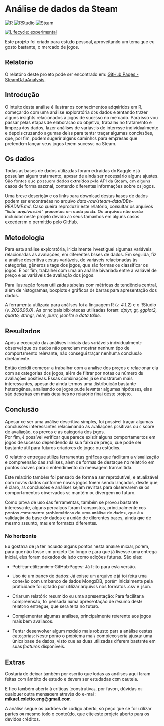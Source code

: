 
<!-- README.md is generated from README.Rmd. Please edit that file -->

# Análise de dados da Steam

<!-- badges: start -->

![R](https://img.shields.io/badge/r-%23276DC3.svg?style=for-the-badge&logo=r&logoColor=white)
![RStudio](https://img.shields.io/badge/RStudio-4285F4?style=for-the-badge&logo=rstudio&logoColor=white)
![Steam](https://img.shields.io/badge/steam-%23000000.svg?style=for-the-badge&logo=steam&logoColor=white)

[![Lifecycle:
experimental](https://img.shields.io/badge/lifecycle-experimental-orange.svg)](https://lifecycle.r-lib.org/articles/stages.html#experimental)

<!-- badges: end -->

Este projeto foi criado para estudo pessoal, aproveitando um tema que eu
gosto bastante, o mercado de jogos.

## Relatório

O relatório deste projeto pode ser encontrado em: [GitHub Pages -
SteamDataAnalysis](https://mikael04.github.io/SteamDataAnalysis/).

## Introdução

O intuito desta análise é ilustrar os conhecimentos adquiridos em R,
começando com uma análise exploratória dos dados e tentando trazer
alguns insights relacionados à jogos de sucesso no mercado. Para isso
vou passar pelas etapas de elaboração do objetivo, trabalho no
tratamento e limpeza dos dados, fazer análises de variáveis de interesse
individualmente e depois cruzando algumas delas para tentar traçar
algumas conclusões, que, por fim, podem sugerir alguns caminhos para
empresas que pretendem lançar seus jogos terem sucesso na Steam.

## Os dados

Todas as bases de dados utilizadas foram extraídas do Kaggle e já
possuíam algum tratamento, apesar de ainda ser necessário alguns
ajustes. São fontes que possuem dados extraídos pela API da Steam, em
alguns casos de forma sazonal, contendo diferentes informações sobre os
jogos.

Uma breve descrição e os links para download destas bases de dados podem
ser encontradas no arquivo *data-raw/steam-data/DBs-README.md*. Caso
queira reproduzir este relatório, consultar os arquivos
“*lista-arquivos.txt*” presentes em cada pasta. Os arquivos não serão
incluídos neste projeto devido ao seus tamanhos em alguns casos
excederem o permitido pelo GitHub.

## Metodologia

Para esta análise exploratória, inicialmente investiguei algumas
variáveis relacionadas às avaliações, em diferentes bases de dados. Em
seguida, fiz a análise descritiva destas variáveis, de variáveis
relacionadas às categorias, gêneros e tags dos jogos, que são formas de
classificar os jogos. E por fim, trabalhei com uma an análise bivariada
entre a variável de preço e as variáveis de avaliação dos jogos.

Para ilustração foram utilizadas tabelas com métricas de tendência
central, além de histogramas, boxplots e gráficos de barras para
apresentação dos dados.

A ferramenta utilizada para análises foi a linguagem R (*v. 4.1.2*) e o
RStudio (*v. 2026.06.0)*. As principais bibliotecas utilizadas foram:
*dplyr, gt, ggplot2, quarto, stringr, here, purrr, jsonlite e
data.table.*

## Resultados

Após a execução das análises iniciais das variáveis individualmente
observei que os dados não pareciam mostrar nenhum tipo de comportamento
relevante, não consegui traçar nenhuma conclusão diretamente.

Então decidii começar a trabalhar com a análise dos preços e relacionar
ela com as categorias dos jogos, além de filtrar por notas ou número de
avaliações positivas. Essas combinações já se mostraram mais
interessantes, apesar de ainda termos uma distribuição bastante
heterogênea, analisando os jogos pude levantar algumas hipóteses, elas
são descritas em mais detalhes no relatório final deste projeto.

## Conclusão

Apesar de ser uma análise descritiva simples, foi possível traçar
algumas conclusões interessantes relacionando às avaliações positivas ou
o score de avaliação, os preços e as categoria dos jogos.  
Por fim, é possível verificar que parece existir alguns comportamentos
em jogos de sucesso dependendo da sua faixa de preço, que pode ser
bastante útil para futuros criadores de jogos ou estúdios.

O relatório entregue utiliza ferramentas gráficas que facilitam a
visualização e compreensão das análises, além de formas de destaque no
relatório em pontos chaves para o entendimento da mensagem transmitida.

Este relatório também foi pensado de forma a ser reprodutível, e
atualizável com novos dados conforme novos jogos forem sendo lançados,
desde que, é claro, as conclusões e análises sejam revistas para
observarem se os comportamentos observados se mantém ou divergem no
futuro.

Como prova de uso das ferramentas, também se provou bastante
interessante, alguns percalços foram transpostos, principalmente nos
pontos comumente problemáticos de uma análise de dados, que é a
validação da base de dados e a união de diferentes bases, ainda que de
mesmo assunto, mas em formatos diferentes.

### No horizonte

Eu gostaria de já ter incluído alguns pontos nesta análise inicial,
porém, para que não fosse um projeto tão longo e para que já tivesse uma
entrega inicial, eles foram deixados de lado como adições futuras. São
elas:

- ~~Publicar utilizando o GitHub Pages.~~ Já feito para esta versão.

- Uso de um banco de dados: Já existe um arquivo e já foi feita uma
  conexão com um banco de dados MongoDB, porém inicialmente pela
  praticidade foi optado por utilizar arquivos nos formatos .csv e
  .json.

- Criar um relatório resumido ou uma apresentação: Para facilitar a
  compreensão, foi pensada numa apresentação de resumo deste relatório
  entregue, que será feita no futuro.

- Complementar algumas análises, principalmente referente aos jogos mais
  bem avaliados.

- Tentar desenvolver algum modelo mais robusto para a análise destas
  categorias: Neste ponto o problema mais complexo seria ajustar uma
  única base de dados, visto que as duas utilizadas diferem bastante em
  suas *features* disponíveis.

## 

## Extras

Gostaria de deixar também por escrito que todas as análises aqui foram
feitas com âmbito de estudo e devem ser estudadas com cautela.

E fico também aberto à críticas (construtivas, por favor), dúvidas ou
qualquer outra mensagem através do e-mail:
**mikael.coletto.eng@gmail.com**.

A análise segue os padrões de código aberto, só peço que se for utilizar
partes ou mesmo todo o conteúdo, que cite este projeto aberto para os
devidos créditos.
